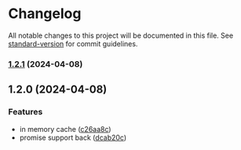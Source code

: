 # Changelog

All notable changes to this project will be documented in this file. See [standard-version](https://github.com/conventional-changelog/standard-version) for commit guidelines.

### [1.2.1](https://github.com/enda-automation/amemo/compare/v1.2.0...v1.2.1) (2024-04-08)

## 1.2.0 (2024-04-08)


### Features

* in memory cache ([c26aa8c](https://github.com/enda-automation/amemo/commit/c26aa8caecf0b984b8be734aae2d40b735ad85c1))
* promise support back ([dcab20c](https://github.com/enda-automation/amemo/commit/dcab20c25ed25b7c9809a7539884f24eea58df26))
